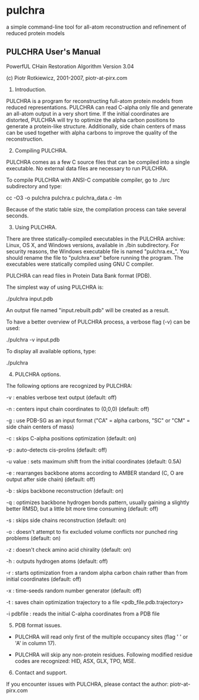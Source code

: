 # pulchra
a simple command-line tool for all-atom reconstruction and refinement of reduced protein models


PULCHRA User's Manual
---------------------
PowerfUL CHain Restoration Algorithm
Version 3.04

(c) Piotr Rotkiewicz, 2001-2007, piotr-at-pirx.com



1. Introduction.

PULCHRA is a program for reconstructing full-atom protein models from reduced
representations. PULCHRA can read C-alpha only file and generate an all-atom
output in a very short time. If the initial coordinates are distorted,
PULCHRA will try to optimize the alpha carbon positions to generate
a protein-like structure. Additionally, side chain centers of mass can be used
together with alpha carbons to improve the quality of the reconstruction.



2. Compiling PULCHRA.

PULCHRA comes as a few C source files that can be compiled into a single
executable. No external data files are necessary to run PULCHRA.

To compile PULCHRA with ANSI-C compatible compiler, go to ./src
subdirectory and type:

cc -O3 -o pulchra pulchra.c pulchra_data.c -lm

Because of the static table size, the compilation process can take several seconds.


3. Using PULCHRA.

There are three statically-compiled executables in the PULCHRA archive:
Linux, OS X, and Windows versions, available in ./bin subdirectory.
For security reasons, the Windows executable file is named "pulchra.ex_".
You should rename the file to "pulchra.exe" before running
the program. The executables were statically compiled using GNU C compiler.

PULCHRA can read files in Protein Data Bank format (PDB).

The simplest way of using PULCHRA is:

./pulchra input.pdb

An output file named "input.rebuilt.pdb" will be created as a result.

To have a better overview of PULCHRA process, a verbose flag (-v) can be used:

./pulchra -v input.pdb

To display all available options, type:

./pulchra



4. PULCHRA options.

The following options are recognized by PULCHRA:

  -v : enables verbose text output (default: off)

  -n : centers input chain coordinates to (0,0,0) (default: off)

  -g : use PDB-SG as an input format ("CA" = alpha carbons, "SC" or "CM"  = side chain centers of mass)

  -c : skips C-alpha positions optimization (default: on)

  -p : auto-detects cis-prolins (default: off)

  -u value : sets maximum shift from the initial coordinates (default: 0.5A)

  -e : rearranges backbone atoms according to AMBER standard (C, O are output after side chain) (default: off)

  -b : skips backbone reconstruction (default: on)

  -q : optimizes backbone hydrogen bonds pattern, usually gaining a slightly better RMSD, but a little bit more time consuming (default: off)

  -s : skips side chains reconstruction (default: on)

  -o : doesn't attempt to fix excluded volume conflicts nor punched ring problems (default: on)

  -z : doesn't check amino acid chirality (default: on)

  -h : outputs hydrogen atoms (default: off)

  -r : starts optimization from a random alpha carbon chain rather than from initial coordinates (default: off)

  -x : time-seeds random number generator (default: off)

  -t : saves chain optimization trajectory to a file <pdb_file.pdb.trajectory>

  -i pdbfile : reads the initial C-alpha coordinates from a PDB file



5. PDB format issues.

- PULCHRA will read only first of the multiple occupancy sites (flag ' ' or 'A' in column 17).

- PULCHRA will skip any non-protein residues. Following modified residue codes are
recognized: HID, ASX, GLX, TPO, MSE.



6. Contact and support.

If you encounter issues with PULCHRA, please contact the author: piotr-at-pirx.com

